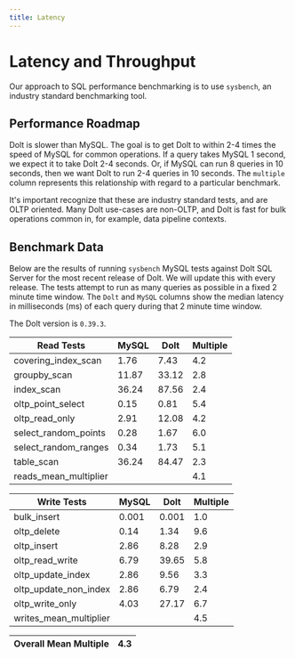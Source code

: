 ```yaml
---
title: Latency
---
```


# Latency and Throughput

Our approach to SQL performance benchmarking is to use `sysbench`, an
industry standard benchmarking tool.

## Performance Roadmap

Dolt is slower than MySQL. The goal is to get Dolt to within 2-4 times
the speed of MySQL for common operations. If a query takes MySQL 1
second, we expect it to take Dolt 2-4 seconds. Or, if MySQL can run 8
queries in 10 seconds, then we want Dolt to run 2-4 queries in 10
seconds. The `multiple` column represents this relationship with
regard to a particular benchmark.

It's important recognize that these are industry standard tests, and
are OLTP oriented. Many Dolt use-cases are non-OLTP, and Dolt is fast
for bulk operations common in, for example, data pipeline contexts.

## Benchmark Data

Below are the results of running `sysbench` MySQL tests against Dolt
SQL Server for the most recent release of Dolt. We will update this
with every release. The tests attempt to run as many queries as
possible in a fixed 2 minute time window. The `Dolt` and `MySQL`
columns show the median latency in milliseconds (ms) of each query 
during that 2 minute time window.

The Dolt version is `0.39.3`.
<!-- START_LATENCY_RESULTS_TABLE -->
|       Read Tests        | MySQL | Dolt  | Multiple |
|-------------------------|-------|-------|----------|
| covering\_index\_scan   |  1.76 |  7.43 |      4.2 |
| groupby\_scan           | 11.87 | 33.12 |      2.8 |
| index\_scan             | 36.24 | 87.56 |      2.4 |
| oltp\_point\_select     |  0.15 |  0.81 |      5.4 |
| oltp\_read\_only        |  2.91 | 12.08 |      4.2 |
| select\_random\_points  |  0.28 |  1.67 |      6.0 |
| select\_random\_ranges  |  0.34 |  1.73 |      5.1 |
| table\_scan             | 36.24 | 84.47 |      2.3 |
| reads\_mean\_multiplier |       |       |      4.1 |

|       Write Tests        | MySQL | Dolt  | Multiple |
|--------------------------|-------|-------|----------|
| bulk\_insert             | 0.001 | 0.001 |      1.0 |
| oltp\_delete             |  0.14 |  1.34 |      9.6 |
| oltp\_insert             |  2.86 |  8.28 |      2.9 |
| oltp\_read\_write        |  6.79 | 39.65 |      5.8 |
| oltp\_update\_index      |  2.86 |  9.56 |      3.3 |
| oltp\_update\_non\_index |  2.86 |  6.79 |      2.4 |
| oltp\_write\_only        |  4.03 | 27.17 |      6.7 |
| writes\_mean\_multiplier |       |       |      4.5 |

| Overall Mean Multiple | 4.3 |
|-----------------------|-----|
<!-- END_LATENCY_RESULTS_TABLE -->
<br/>
